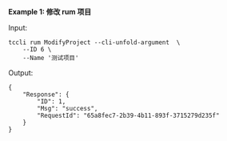 **Example 1: 修改 rum 项目**



Input: 

```
tccli rum ModifyProject --cli-unfold-argument  \
    --ID 6 \
    --Name '测试项目'
```

Output: 
```
{
    "Response": {
        "ID": 1,
        "Msg": "success",
        "RequestId": "65a8fec7-2b39-4b11-893f-3715279d235f"
    }
}
```

